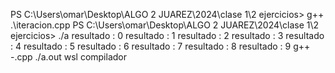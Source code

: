 PS C:\Users\omar\Desktop\ALGO 2 JUAREZ\2024\clase 1\2 ejercicios> g++ .\iteracion.cpp
PS C:\Users\omar\Desktop\ALGO 2 JUAREZ\2024\clase 1\2 ejercicios> ./a
resultado : 0
resultado : 1
resultado : 2
resultado : 3
resultado : 4
resultado : 5
resultado : 6
resultado : 7
resultado : 8
resultado : 9
g++ -.cpp
./a.out
wsl compilador 